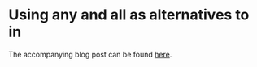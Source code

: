# Using any and all as alternatives to in

The accompanying blog post can be found [here](https://andersmurphy.com/2020/09/06/clojure-jdbc-using-any-and-all-as-an-alternative-to-in.html).

